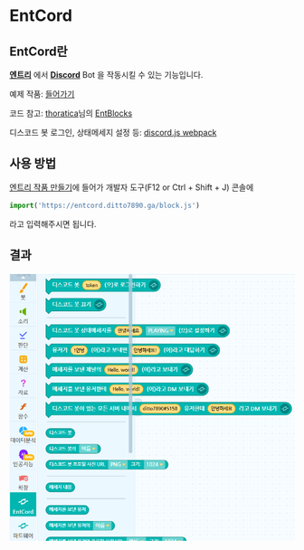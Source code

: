 # EntCord

## EntCord란

[**엔트리**](https://playentry.org/) 에서 [**Discord**](https://discord.com/) Bot 을 작동시킬 수 있는 기능입니다.

예제 작품: [들어가기](http://naver.me/xmfjxsYJ)

코드 참고: [thoratica](https://github.com/thoratica)님의 [EntBlocks](https://github.com/thoratica/EntBlocks)

디스코드 봇 로그인, 상태메세지 설정 등: [discord.js webpack](https://github.com/discordjs/discord.js/tree/webpack)

## 사용 방법

[엔트리 작품 만들기](https://playentry.org/ws#!/)에 들어가 개발자 도구(F12 or Ctrl + Shift + J) 콘솔에

```js
import('https://entcord.ditto7890.ga/block.js')
```

라고 입력해주시면 됩니다.

## 결과

![Result](./img/result.png)
